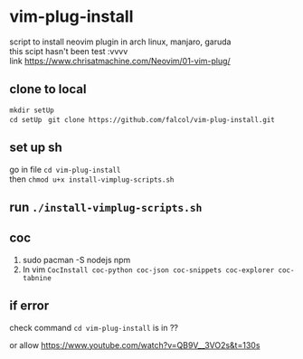 # vim-plug-install
script to install neovim plugin in arch linux, manjaro, garuda    
this scipt hasn't been test :vvvv   
link https://www.chrisatmachine.com/Neovim/01-vim-plug/
## clone to local
`mkdir setUp`  
`cd setUp
`
`git clone https://github.com/falcol/vim-plug-install.git`     
## set up sh
go in file `cd vim-plug-install`   
then `chmod u+x install-vimplug-scripts.sh`
## run   `./install-vimplug-scripts.sh`
## coc   
1. sudo pacman -S nodejs npm
2. In vim `CocInstall coc-python coc-json coc-snippets coc-explorer coc-tabnine`
## if error  
check command `cd vim-plug-install` is in ??     

or allow https://www.youtube.com/watch?v=QB9V__3VO2s&t=130s

